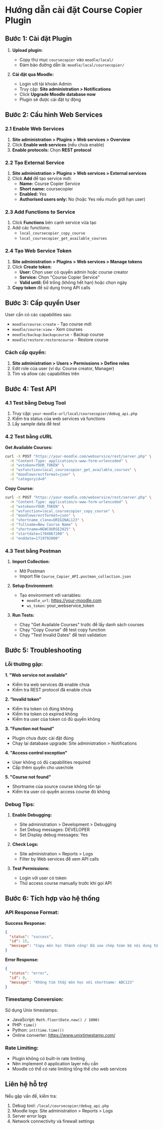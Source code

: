 # Hướng dẫn cài đặt Course Copier Plugin

## Bước 1: Cài đặt Plugin

1. **Upload plugin:**
   - Copy thư mục `coursecopier` vào `moodle/local/`
   - Đảm bảo đường dẫn là: `moodle/local/coursecopier/`

2. **Cài đặt qua Moodle:**
   - Login với tài khoản Admin
   - Truy cập: **Site administration > Notifications**
   - Click **Upgrade Moodle database now**
   - Plugin sẽ được cài đặt tự động

## Bước 2: Cấu hình Web Services

### 2.1 Enable Web Services
1. **Site administration > Plugins > Web services > Overview**
2. Click **Enable web services** (nếu chưa enable)
3. **Enable protocols:** Chọn **REST protocol**

### 2.2 Tạo External Service
1. **Site administration > Plugins > Web services > External services**
2. Click **Add** để tạo service mới:
   - **Name:** Course Copier Service
   - **Short name:** coursecopier  
   - **Enabled:** Yes
   - **Authorised users only:** No (hoặc Yes nếu muốn giới hạn user)

### 2.3 Add Functions to Service
1. Click **Functions** bên cạnh service vừa tạo
2. Add các functions:
   - `local_coursecopier_copy_course`
   - `local_coursecopier_get_available_courses`

### 2.4 Tạo Web Service Token
1. **Site administration > Plugins > Web services > Manage tokens**
2. Click **Create token:**
   - **User:** Chọn user có quyền admin hoặc course creator
   - **Service:** Chọn "Course Copier Service"
   - **Valid until:** Để trống (không hết hạn) hoặc chọn ngày
3. **Copy token** để sử dụng trong API calls

## Bước 3: Cấp quyền User

User cần có các capabilities sau:
- `moodle/course:create` - Tạo course mới
- `moodle/course:view` - Xem courses
- `moodle/backup:backupcourse` - Backup course
- `moodle/restore:restorecourse` - Restore course

### Cách cấp quyền:
1. **Site administration > Users > Permissions > Define roles**
2. Edit role của user (ví dụ: Course creator, Manager)
3. Tìm và allow các capabilities trên

## Bước 4: Test API

### 4.1 Test bằng Debug Tool
1. Truy cập: `your-moodle-url/local/coursecopier/debug_api.php`
2. Kiểm tra status của web services và functions
3. Lấy sample data để test

### 4.2 Test bằng cURL

**Get Available Courses:**
```bash
curl -X POST "https://your-moodle.com/webservice/rest/server.php" \
  -H "Content-Type: application/x-www-form-urlencoded" \
  -d "wstoken=YOUR_TOKEN" \
  -d "wsfunction=local_coursecopier_get_available_courses" \
  -d "moodlewsrestformat=json" \
  -d "categoryid=0"
```

**Copy Course:**
```bash
curl -X POST "https://your-moodle.com/webservice/rest/server.php" \
  -H "Content-Type: application/x-www-form-urlencoded" \
  -d "wstoken=YOUR_TOKEN" \
  -d "wsfunction=local_coursecopier_copy_course" \
  -d "moodlewsrestformat=json" \
  -d "shortname_clone=ORIGINAL123" \
  -d "fullname=New Course Name" \
  -d "shortname=NEWCOURSE2025" \
  -d "startdate=1704067200" \
  -d "enddate=1719792000"
```

### 4.3 Test bằng Postman

1. **Import Collection:**
   - Mở Postman
   - Import file `Course_Copier_API.postman_collection.json`

2. **Setup Environment:**
   - Tạo environment với variables:
     - `moodle_url`: https://your-moodle.com
     - `ws_token`: your_webservice_token

3. **Run Tests:**
   - Chạy "Get Available Courses" trước để lấy danh sách courses
   - Chạy "Copy Course" để test copy function
   - Chạy "Test Invalid Dates" để test validation

## Bước 5: Troubleshooting

### Lỗi thường gặp:

**1. "Web service not available"**
- Kiểm tra web services đã enable chưa
- Kiểm tra REST protocol đã enable chưa

**2. "Invalid token"**
- Kiểm tra token có đúng không
- Kiểm tra token có expired không
- Kiểm tra user của token có đủ quyền không

**3. "Function not found"**
- Plugin chưa được cài đặt đúng
- Chạy lại database upgrade: Site administration > Notifications

**4. "Access control exception"**
- User không có đủ capabilities required
- Cấp thêm quyền cho user/role

**5. "Course not found"**
- Shortname của source course không tồn tại
- Kiểm tra user có quyền access course đó không

### Debug Tips:

1. **Enable Debugging:**
   - Site administration > Development > Debugging
   - Set Debug messages: DEVELOPER
   - Set Display debug messages: Yes

2. **Check Logs:**
   - Site administration > Reports > Logs
   - Filter by Web services để xem API calls

3. **Test Permissions:**
   - Login với user có token
   - Thử access course manually trước khi gọi API

## Bước 6: Tích hợp vào hệ thống

### API Response Format:

**Success Response:**
```json
{
  "status": "success",
  "id": 15,
  "message": "Copy môn học thành công! Đã sao chép toàn bộ nội dung từ môn học gốc."
}
```

**Error Response:**
```json
{
  "status": "error", 
  "id": 0,
  "message": "Không tìm thấy môn học với shortname: ABC123"
}
```

### Timestamp Conversion:

Sử dụng Unix timestamps:
- JavaScript: `Math.floor(Date.now() / 1000)`
- PHP: `time()` 
- Python: `int(time.time())`
- Online converter: https://www.unixtimestamp.com/

### Rate Limiting:

- Plugin không có built-in rate limiting
- Nên implement ở application layer nếu cần
- Moodle có thể có rate limiting tổng thể cho web services

## Liên hệ hỗ trợ

Nếu gặp vấn đề, kiểm tra:
1. Debug tool: `/local/coursecopier/debug_api.php`
2. Moodle logs: Site administration > Reports > Logs
3. Server error logs
4. Network connectivity và firewall settings